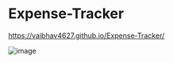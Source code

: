 # Expense-Tracker
 https://vaibhav4627.github.io/Expense-Tracker/
 
 
 ![image](https://user-images.githubusercontent.com/80257082/216384503-a18e626d-a9ed-4e81-93fc-6369654c786b.png)

